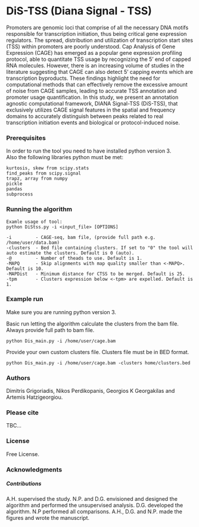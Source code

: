 # DiS-TSS (Diana Signal - TSS)

Promoters are genomic loci that comprise of all the necessary DNA motifs responsible for transcription initiation, thus being critical gene expression regulators. The spread, distribution and utilization of transcription start sites (TSS) within promoters  are poorly understood. Cap Analysis of Gene Expression (CAGE) has emerged as a popular gene expression profiling protocol, able to quantitate TSS usage by recognizing the 5’ end of capped RNA molecules. However, there is an increasing volume of studies in the literature suggesting that CAGE can also detect 5’ capping events which are transcription byproducts. These findings highlight the need for computational methods that can effectively remove the excessive amount of noise from CAGE samples, leading to accurate TSS annotation and promoter usage quantification. In this study, we present an annotation agnostic computational framework, DIANA Signal-TSS (DiS-TSS), that exclusively utilizes CAGE signal features in the spatial and frequency domains to accurately distinguish between peaks related to real transcription initiation events and biological or protocol-induced noise. 

### Prerequisites

In order to run the tool you need to have installed python version 3.<br>
Also the following libraries python must be met:
```
kurtosis, skew from scipy.stats
find_peaks from scipy.signal
trapz, array from numpy
pickle
pandas
subprocess
```
### Running the algorithm
```
Examle usage of tool:
python DiStss.py -i <input_file> [OPTIONS]

-i         - CAGE-seq, bam file, (provide full path e.g. /home/user/data.bam)
-clusters  - Bed file containing clusters. If set to "0" the tool will auto estimate the clusters. Default is 0 (auto).
-@         - Number of theads to use. Default is 1.
-MAPQ      - Skip alignments with map quality smaller than <-MAPQ>. Default is 10.
-MAPDist   - Minimum distance for CTSS to be merged. Default is 25.
-tpm       - Clusters expression below <-tpm> are expelled. Default is 1.
```
### Example run
Make sure you are running python version 3.

Basic run letting the algorithm calculate the clusters from the bam file. Always provide full path to bam file.
```
python Dis_main.py -i /home/user/cage.bam
```
Provide your own custom clusters file. Clusters file must be in BED format.
```
python Dis_main.py -i /home/user/cage.bam -clusters home/clusters.bed
```


### Authors
Dimitris Grigoriadis, Nikos Perdikopanis, Georgios K Georgakilas and Artemis Hatzigeorgiou.

### Please cite
TBC...

### License
Free License.

### Acknowledgments
##### Contributions
A.H. supervised the study. N.P. and D.G. envisioned and designed the algorithm and performed the unsupervised analysis. D.G. developed the algorithm. N.P performed all comparisons. A.H., D.G. and N.P. made the figures and wrote the manuscript.
